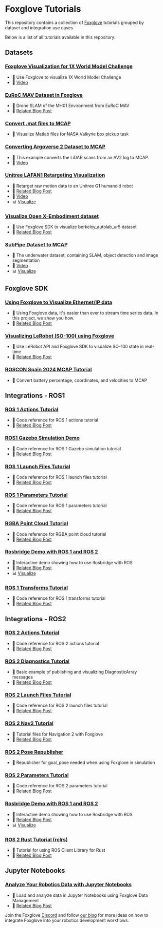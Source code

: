 # Foxglove Tutorials

This repository contains a collection of [Foxglove](https://foxglove.dev/) tutorials grouped by dataset and integration use cases.

Below is a list of all tutorials available in this repository:

## Datasets
### [Foxglove Visualization for 1X World Model Challenge](datasets/1x_eve/README.md)
- 📝 Use Foxglove to visualize 1X World Model Challenge
- 🎥 [Video](https://www.youtube.com/watch?v=A9wl491ltPA)
### [EuRoC MAV Dataset in Foxglove](datasets/EuRoC_MAV/README.md)
- 📝 Drone SLAM of the MH01 Environment from EuRoC MAV
- 🔗 [Related Blog Post](https://foxglove.dev/blog/converting-euroc-mav-dataset-to-mcap)
### [Convert .mat files to MCAP](datasets/NASA_mat_to_MCAP/README.md)
- 📝 Visualize Matlab files for NASA Valkyrie box pickup task
### [Converting Argoverse 2 Dataset to MCAP](datasets/foxglove_av2_tutorial/README.md)
- 📝 This example converts the LiDAR scans from an AV2 log to MCAP.
- 🎥 [Video](https://youtu.be/tBj1LrL1v18)
### [Unitree LAFAN1 Retargeting Visualization](datasets/lafan1/README.md)
- 📝 Retarget raw motion data to an Unitree G1 humanoid robot
- 🔗 [Related Blog Post](https://foxglove.dev/blog/converting-the-lafan1-retargeting-dataset-to-mcap)
- 🎥 [Video](https://youtu.be/YlAblmWLVqs)
- 📊 [Visualize](https://app.foxglove.dev/~/view?ds=foxglove-sample-stream&ds.recordingId=rec_0dVfPhEze7PkjHHi&layoutId=lay_0dVfPwEqAQ5JMmle)
### [Visualize Open X-Embodiment dataset](datasets/open_x_embodiment/README.md)
- 📝 Use Foxglove SDK to visualize berkeley_autolab_ur5 dataset
- 🔗 [Related Blog Post](https://foxglove.dev/blog/foxglove-open-x-embodiment-visualization)
### [SubPipe Dataset to MCAP](datasets/subpipe_mcap/README.md)
- 📝 The underwater dataset, containing SLAM, object detection and image segmentation
- 🎥 [Video](https://youtu.be/jJej6aT1jKg)
- 📊 [Visualize](https://app.foxglove.dev/~/view?ds=foxglove-sample-stream&ds.recordingId=vqKKQcot421Kwg84&ds.overrideLayoutId=b7513959-1d46-4a89-bc24-1584d9677ca1&ds.start=2023-09-01T13:19:45.047438263Z&ds.end=2023-09-01T13:20:15.047438263Z)

## Foxglove SDK
### [Using Foxglove to Visualize Ethernet/IP data](foxglove_sdk/ethernet_ip_integration/README.md)
- 📝 Using Foxglove data, it's easier than ever to stream time series data. In this project, we show you how.
- 🔗 [Related Blog Post](https://foxglove.dev/blog/use-foxglove-sdk-for-real-time-industrial-plc-data-visualization-and-playback)
### [Visualizing LeRobot (SO-100) using Foxglove](foxglove_sdk/foxglove_so_100/README.md)
- 📝 Use LeRobot API and Foxglove SDK to visualize SO-100 state in real-time
- 🔗 [Related Blog Post](https://foxglove.dev/blog/visualizing-lerobot-so-100-using-foxglove)
### [ROSCON Spain 2024 MCAP Tutorial](foxglove_sdk/rosconesp24_tutorial/README.md)
- 📝 Convert battery percentage, coordinates, and velocities to MCAP

## Integrations - ROS1
### [ROS 1 Actions Tutorial](integrations/ros1/actions/README.md)
- 📝 Code reference for ROS 1 actions tutorial
- 🔗 [Related Blog Post](https://foxglove.dev/blog/creating-ros1-actions)
### [ROS1 Gazebo Simulation Demo](integrations/ros1/gazebo/README.md)
- 📝 Code reference for ROS 1 Gazebo simulation tutorial
- 🔗 [Related Blog Post](https://foxglove.dev/blog/simulating-robotic-scenarios-with-ros1-and-gazebo)
### [ROS 1 Launch Files Tutorial](integrations/ros1/launch/README.md)
- 📝 Code reference for ROS 1 launch files tutorial
- 🔗 [Related Blog Post](https://foxglove.dev/blog/how-to-use-ros1-launch-files)
### [ROS 1 Parameters Tutorial](integrations/ros1/params/README.md)
- 📝 Code reference for ROS 1 parameters tutorial
- 🔗 [Related Blog Post](https://foxglove.dev/blog/how-to-use-ros1-parameters)
### [RGBA Point Cloud Tutorial](integrations/ros1/rgba-point-cloud/README.md)
- 📝 Code reference for RGBA point cloud tutorial
- 🔗 [Related Blog Post](https://foxglove.dev/blog/visualizing-point-clouds-with-custom-colors)
### [Rosbridge Demo with ROS 1 and ROS 2](integrations/ros1/rosbridge/README.md)
- 📝 Interactive demo showing how to use Rosbridge with ROS
- 🔗 [Related Blog Post](https://foxglove.dev/blog/using-rosbridge-with-ros1)
- 📊 [Visualize](https://foxglove.github.io/rosbridge-demo/)
### [ROS 1 Transforms Tutorial](integrations/ros1/transforms/README.md)
- 📝 Code reference for ROS 1 transforms tutorial
- 🔗 [Related Blog Post](https://foxglove.dev/blog/publishing-and-visualizing-ros1-transforms)

## Integrations - ROS2
### [ROS 2 Actions Tutorial](integrations/ros2/actions/README.md)
- 📝 Code reference for ROS 2 actions tutorial
- 🔗 [Related Blog Post](https://foxglove.dev/blog/creating-ros2-actions)
### [ROS 2 Diagnostics Tutorial](integrations/ros2/diagnostics/README.md)
- 📝 Basic example of publishing and visualizing DiagnosticArray messages
- 🔗 [Related Blog Post](https://foxglove.dev/blog/a-practical-guide-to-using-ros-diagnostics)
### [ROS 2 Launch Files Tutorial](integrations/ros2/launch/README.md)
- 📝 Code reference for ROS 2 launch files tutorial
- 🔗 [Related Blog Post](https://foxglove.dev/blog/how-to-use-ros2-launch-files)
### [ROS 2 Nav2 Tutorial](integrations/ros2/nav2/README.md)
- 📝 Tutorial files for Navigation 2 with Foxglove
- 🔗 [Related Blog Post](https://foxglove.dev/blog/autonomous-robot-navigation-and-nav2-the-first-steps)
### [ROS 2 Pose Republisher](integrations/ros2/nav2/pose_republisher/README.md)
- 📝 Republisher for goal_pose needed when using Foxglove in simulation
### [ROS 2 Parameters Tutorial](integrations/ros2/params/README.md)
- 📝 Code reference for ROS 2 parameters tutorial
- 🔗 [Related Blog Post](https://foxglove.dev/blog/how-to-use-ros2-parameters)
### [Rosbridge Demo with ROS 1 and ROS 2](integrations/ros2/rosbridge/README.md)
- 📝 Interactive demo showing how to use Rosbridge with ROS
- 🔗 [Related Blog Post](https://foxglove.dev/blog/using-rosbridge-with-ros2)
- 📊 [Visualize](https://foxglove.github.io/rosbridge-demo/)
### [ROS 2 Rust Tutorial (rclrs)](integrations/ros2/rust/README.md)
- 📝 Tutorial for using ROS Client Library for Rust
- 🔗 [Related Blog Post](https://foxglove.dev/blog/first-steps-using-rust-with-ros2)

## Jupyter Notebooks
### [Analyze Your Robotics Data with Jupyter Notebooks](jupyter_notebooks/data_platform/README.md)
- 📝 Load and analyze data in Jupyter Notebooks using Foxglove Data Management
- 🔗 [Related Blog Post](https://foxglove.dev/blog/analyze-your-robotics-data-with-jupyter-notebooks)

Join the Foxglove [Discord](https://discord.gg/UEuytgVkks) and follow [our blog](https://foxglove.dev/blog) for more ideas on how to integrate Foxglove into your robotics development workflows.